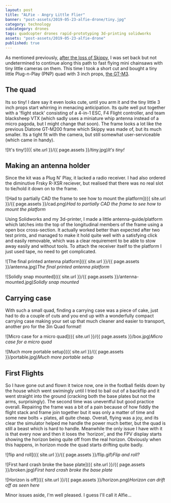 ```yaml
---
layout: post
title: "ALFie - Angry Little Flier"
banner: "post-assets/2019-05-23-alfie-drone/tiny.jpg"
category: technology
subcategory: drones
tags: quadcopter drones rapid-prototyping 3d-printing solidworks
assets: "post-assets/2019-05-23-alfie-drone"
published: true
---
```


As mentioned previously, [after the loss of Skippy]({{site.url}}/2019/04/06/drone-skippy/), I was set back but not undetermined to continue along this path to fast flying mini chainsaws with tiny little cameras on them. This time I took a short cut and bought a tiny little Plug-n-Play (PNP) quad with 3 inch props, [the GT-M3](https://www.unmannedtechshop.co.uk/product/diatone-2018-gt-m3-fpv-racing-quadcopter-pnp/).

## The quad
Its so tiny! I dare say it even looks cute, until you arm it and the tiny little 3 inch props start whirring in menacing anticipation. Its quite well put together with a 'flight stack' consisting of a 4-in-1 ESC, F4 Flight controller, and team blacksheep VTX (which sadly uses a miniature whip antenna instead of a micro pagoda, but I might change that soon).
The frame looks a lot like the previous Diatone GT-M200 frame which Skippy was made of, but its much smaller. Its a tight fit with the camera, but still somewhat user-serviceable (which came in handy).

![It's tiny!]({{ site.url }}/{{ page.assets }}/tiny.jpg)*It's tiny!*

## Making an antenna holder
Since the kit was a Plug N' Play, it lacked a radio receiver. I had also ordered the diminutive Frsky R-XSR reciever, but realised that there was no real slot to tie/hold it down on to the frame.

![Had to partially CAD the frame to see how to mount the platform]({{ site.url }}/{{ page.assets }}/cad.png)*Had to partially CAD the frame to see how to mount the platform*

Using Solidworks and my 3d-printer, I made a little antenna-guide/platform which latches into the top of the longitudinal members of the frame using a open box cross-section. It actually worked better than expected after two test prints, and managed to make it hold quite well with a satisfying click and easily removable, which was a clear requirement to be able to stow away easily and without tools. To attach the receiver itself to the platform I just used tape, no need to get complicated.

![The final printed antenna platform]({{ site.url }}/{{ page.assets }}/antenna.jpg)*The final printed antenna platform*


![Solidly snap mounted]({{ site.url }}/{{ page.assets }}/antenna-mounted.jpg)*Solidly snap mounted*

## Carrying case
With such a small quad, finding a carrying case was a piece of cake, just had to do a couple of cuts and you end up with a wonderfully compact carrying case making your set up that much cleaner and easier to transport, another pro for the 3in Quad format!

![Micro case for a micro quad]({{ site.url }}/{{ page.assets }}/box.jpg)*Micro case for a micro quad*

![Much more portable setup]({{ site.url }}/{{ page.assets }}/portable.jpg)*Much more portable setup*

## First Flights
So I have gone out and flown it twice now, one in the football fields down by the house which went swimingly until I tried to bail out of a backflip and it went straight into the ground (cracking both the base plates but not the arms, surprisingly). The second time was uneventful but good practice overall. Repairing the frame was a bit of a pain because of how fiddly the flight stack and frame join together but it was only a matter of time and some new bolts + plates, all quite cheap. Overall, flying was a joy, and its clear the simulator helped me handle the power much better, but the quad is still a beast which is hard to handle. Meanwhile the only issue I have with it is that every now and then it loses the 'horizon', and the FPV display starts showing the horizon being quite off from the real horizon. Obviously when this happens, in horizon mode the quad starts drifting quite badly.

![flip and roll]({{ site.url }}/{{ page.assets }}/flip.gif)*Flip and roll?*

![First hard crash broke the base plate]({{ site.url }}/{{ page.assets }}/broken.jpg)*First hard crash broke the base plate*

![Horizon is off]({{ site.url }}/{{ page.assets }}/horizon.png)*Horizon can drift off as seen here*

Minor issues aside, I'm well pleased. I guess I'll call it Alfie...
